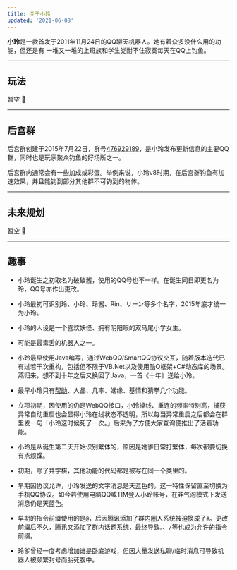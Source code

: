 ```yaml
---
title: 关于小玲
updated: '2021-06-08'
---
```


**小玲**是一款首发于2011年11月24日的QQ聊天机器人。她有着众多没什么用的功能，但还是有 一堆又一堆的上班族和学生党耐不住寂寞每天在QQ上钓鱼。

---

## 玩法

暂空 🎉

---

## 后宫群

后宫群创建于2015年7月22日，群号[476929189](https://jq.qq.com/?_wv=1027&k=Uo7HD3aL)，是小玲发布更新信息的主要QQ群，同时也是玩家聚众钓鱼的好场所之一。

后宫群内通常会有一些加成或彩蛋。举例来说，小玲v8时期，在后宫群钓鱼有加速效果，并且能钓到部分其他群不可钓到的物体。

---

## 未来规划

暂空 🎉

---

## 趣事

- 小玲诞生之初取名为破破酱，使用的QQ号也不一样。在诞生同日即更名为玲，QQ号亦作出更改。

- 小玲最初可识别玲、小玲、玲酱、Rin、リーン等多个名字，2015年底才统一为小玲。

- 小玲的人设是一个喜欢妖怪、拥有阴阳眼的双马尾小学女生。

- 可能是最毒舌的机器人之一。

- 小玲最早使用Java编写，通过WebQQ/SmartQQ协议交互，随着版本迭代已有过若干次重构，包括但不限于VB.Net以及使用酷Q框架+C#动态库的场景。燕归来，想不到十年之后又换回了Java，一首《十年》送给小玲。

- 最早小玲只有[帮助](/functions/help)、人品、几率、姻缘、基情和猜拳几个功能。

- 立项初期，因使用的仍是WebQQ接口，小玲掉线、重连的频率特别高，捕获异常自动重启也会显得小玲在线状态不透明，所以每当异常重启之后都会在群里发一句「小玲这时候死了一次。」后来为了方便大家查询便推出了活着功能。

- 小玲是从诞生第二天开始识别繁体的，原因是她爹日常打繁体，每次都要切换有点烦躁。

- 初期，除了井字棋，其他功能的代码都是被写在同一个类里的。

- 早期因协议允许，小玲发送的文字消息是天蓝色的。这一特性保留直至切换为手机QQ协议。如今若使用电脑QQ或TIM登入小玲账号，在非气泡模式下发送消息仍是天蓝色。

- 早期的指令前缀使用的是`@`，后因腾讯添加了群内圈人系统被迫换成了`#`。更改前缀后不久，腾讯又添加了群内话题系统，最终导致`。`、`/`等也成为允许的指令前缀。

- 玲爹曾经一度考虑增加谁是卧底游戏，但因大量发送私聊/临时消息可导致机器人被频繁封号而胎死腹中。